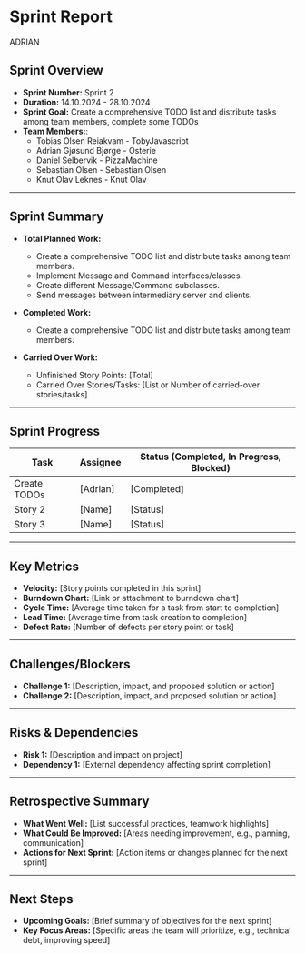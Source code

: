 # **Sprint Report**

ADRIAN

## **Sprint Overview**
- **Sprint Number:** Sprint 2
- **Duration:** 14.10.2024 - 28.10.2024
- **Sprint Goal:** Create a comprehensive TODO list and distribute tasks among team members, complete some TODOs
- **Team Members:**:
    - Tobias Olsen Reiakvam - TobyJavascript
    - Adrian Gjøsund Bjørge - Osterie
    - Daniel Selbervik - PizzaMachine
    - Sebastian Olsen - Sebastian Olsen
    - Knut Olav Leknes - Knut Olav

---

## **Sprint Summary**
- **Total Planned Work:** 
  - Create a comprehensive TODO list and distribute tasks among team members.
  - Implement Message and Command interfaces/classes.
  - Create different Message/Command subclasses.
  - Send messages between intermediary server and clients.

- **Completed Work:**
  - Create a comprehensive TODO list and distribute tasks among team members.

- **Carried Over Work:**
  - Unfinished Story Points: [Total]
  - Carried Over Stories/Tasks: [List or Number of carried-over stories/tasks]

---

## **Sprint Progress**
| Task   | Assignee | Status (Completed, In Progress, Blocked) |
|--------------|----------|------------------------------------------|
| Create TODOs | [Adrian] | [Completed]                              |
| Story 2      | [Name]   | [Status]                                 |
| Story 3      | [Name]   | [Status]                                 |

---

## **Key Metrics**
- **Velocity:** [Story points completed in this sprint]
- **Burndown Chart:** [Link or attachment to burndown chart]
- **Cycle Time:** [Average time taken for a task from start to completion]
- **Lead Time:** [Average time from task creation to completion]
- **Defect Rate:** [Number of defects per story point or task]

---

## **Challenges/Blockers**
- **Challenge 1:** [Description, impact, and proposed solution or action]
- **Challenge 2:** [Description, impact, and proposed solution or action]

---

## **Risks & Dependencies**
- **Risk 1:** [Description and impact on project]
- **Dependency 1:** [External dependency affecting sprint completion]

---

## **Retrospective Summary**
- **What Went Well:** [List successful practices, teamwork highlights]
- **What Could Be Improved:** [Areas needing improvement, e.g., planning, communication]
- **Actions for Next Sprint:** [Action items or changes planned for the next sprint]

---

## **Next Steps**
- **Upcoming Goals:** [Brief summary of objectives for the next sprint]
- **Key Focus Areas:** [Specific areas the team will prioritize, e.g., technical debt, improving speed]
